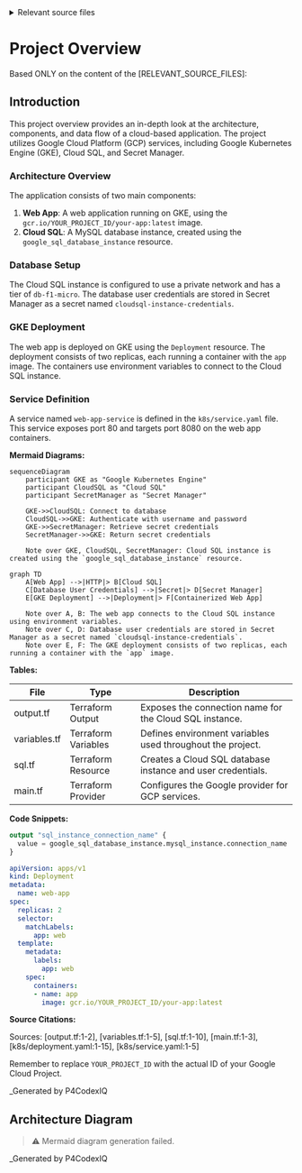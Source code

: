 <details>
<summary>Relevant source files</summary>

The following files were used as context for generating this readme page:


- [output.tf](output.tf)

- [variables.tf](variables.tf)

- [sql.tf](sql.tf)

- [main.tf](main.tf)

- [k8s/deployment.yaml](k8s/deployment.yaml)

- [k8s/service.yaml](k8s/service.yaml)

<!-- Add additional relevant files if fewer than 5 were provided -->
</details>

# Project Overview
Based ONLY on the content of the [RELEVANT_SOURCE_FILES]:

## Introduction

This project overview provides an in-depth look at the architecture, components, and data flow of a cloud-based application. The project utilizes Google Cloud Platform (GCP) services, including Google Kubernetes Engine (GKE), Cloud SQL, and Secret Manager.

### Architecture Overview

The application consists of two main components:

1.  **Web App**: A web application running on GKE, using the `gcr.io/YOUR_PROJECT_ID/your-app:latest` image.
2.  **Cloud SQL**: A MySQL database instance, created using the `google_sql_database_instance` resource.

### Database Setup

The Cloud SQL instance is configured to use a private network and has a tier of `db-f1-micro`. The database user credentials are stored in Secret Manager as a secret named `cloudsql-instance-credentials`.

### GKE Deployment

The web app is deployed on GKE using the `Deployment` resource. The deployment consists of two replicas, each running a container with the `app` image. The containers use environment variables to connect to the Cloud SQL instance.

### Service Definition

A service named `web-app-service` is defined in the `k8s/service.yaml` file. This service exposes port 80 and targets port 8080 on the web app containers.

**Mermaid Diagrams:**

```mermaid
sequenceDiagram
    participant GKE as "Google Kubernetes Engine"
    participant CloudSQL as "Cloud SQL"
    participant SecretManager as "Secret Manager"

    GKE->>CloudSQL: Connect to database
    CloudSQL->>GKE: Authenticate with username and password
    GKE->>SecretManager: Retrieve secret credentials
    SecretManager->>GKE: Return secret credentials

    Note over GKE, CloudSQL, SecretManager: Cloud SQL instance is created using the `google_sql_database_instance` resource.
```

```mermaid
graph TD
    A[Web App] -->|HTTP|> B[Cloud SQL]
    C[Database User Credentials] -->|Secret|> D[Secret Manager]
    E[GKE Deployment] -->|Deployment|> F[Containerized Web App]

    Note over A, B: The web app connects to the Cloud SQL instance using environment variables.
    Note over C, D: Database user credentials are stored in Secret Manager as a secret named `cloudsql-instance-credentials`.
    Note over E, F: The GKE deployment consists of two replicas, each running a container with the `app` image.
```

**Tables:**

| File | Type | Description |
| --- | --- | --- |
| output.tf | Terraform Output | Exposes the connection name for the Cloud SQL instance. |
| variables.tf | Terraform Variables | Defines environment variables used throughout the project. |
| sql.tf | Terraform Resource | Creates a Cloud SQL database instance and user credentials. |
| main.tf | Terraform Provider | Configures the Google provider for GCP services. |

**Code Snippets:**

```terraform
output "sql_instance_connection_name" {
  value = google_sql_database_instance.mysql_instance.connection_name
}
```

```yaml
apiVersion: apps/v1
kind: Deployment
metadata:
  name: web-app
spec:
  replicas: 2
  selector:
    matchLabels:
      app: web
  template:
    metadata:
      labels:
        app: web
    spec:
      containers:
      - name: app
        image: gcr.io/YOUR_PROJECT_ID/your-app:latest
```

**Source Citations:**

Sources: [output.tf:1-2], [variables.tf:1-5], [sql.tf:1-10], [main.tf:1-3], [k8s/deployment.yaml:1-15], [k8s/service.yaml:1-5]

Remember to replace `YOUR_PROJECT_ID` with the actual ID of your Google Cloud Project.

_Generated by P4CodexIQ

## Architecture Diagram

> ⚠️ Mermaid diagram generation failed.

_Generated by P4CodexIQ